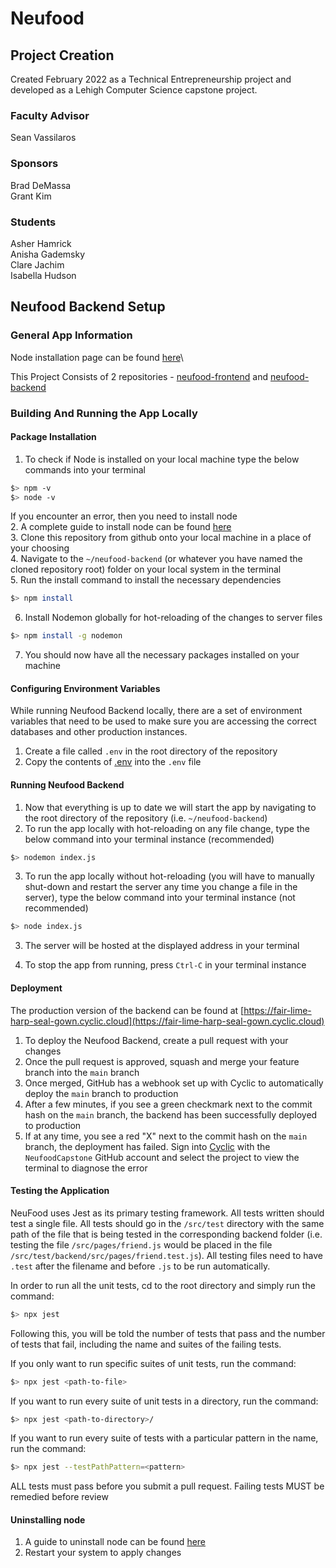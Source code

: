 # Neufood

## Project Creation

Created February 2022 as a Technical Entrepreneurship project and developed as a Lehigh Computer Science capstone project.

### Faculty Advisor

Sean Vassilaros

### Sponsors

Brad DeMassa\
Grant Kim

### Students

Asher Hamrick\
Anisha Gademsky\
Clare Jachim\
Isabella Hudson

## Neufood Backend Setup

### General App Information

Node installation page can be found [here](https://nodejs.org/en/download/)\

This Project Consists of 2 repositories - [neufood-frontend](https://github.com/NeufoodCapstone/neufood-frontend) and [neufood-backend](https://github.com/NeufoodCapstone/neufood-backend)

### Building And Running the App Locally

#### Package Installation

1. To check if Node is installed on your local machine type the below commands into your terminal

```bash
$> npm -v
$> node -v
```

If you encounter an error, then you need to install node\
2. A complete guide to install node can be found [here](https://dev.to/klvncruger/how-to-install-and-check-if-node-npm-on-windows-3ho1)\
3. Clone this repository from github onto your local machine in a place of your choosing\
4. Navigate to the `~/neufood-backend` (or whatever you have named the cloned repository root) folder on your local system in the terminal\
5. Run the install command to install the necessary dependencies

```bash
$> npm install
```

6. Install Nodemon globally for hot-reloading of the changes to server files

```bash
$> npm install -g nodemon
```

7. You should now have all the necessary packages installed on your machine

#### Configuring Environment Variables

While running Neufood Backend locally, there are a set of environment variables that need to be used to make sure you are accessing the correct databases and other production instances.

1. Create a file called `.env` in the root directory of the repository
2. Copy the contents of [.env](https://docs.google.com/document/d/1HJmWSOsIh1xVDVxbja58afgPjwkw71O4Wsyq0ARcpV4/edit) into the `.env` file

#### Running Neufood Backend

1. Now that everything is up to date we will start the app by navigating to the root directory of the repository (i.e. `~/neufood-backend`)
2. To run the app locally with hot-reloading on any file change, type the below command into your terminal instance (recommended)

```bash
$> nodemon index.js
```

3. To run the app locally without hot-reloading (you will have to manually shut-down and restart the server any time you change a file in the server), type the below command into your terminal instance (not recommended)

```bash
$> node index.js
```

3. The server will be hosted at the displayed address in your terminal

4. To stop the app from running, press `Ctrl-C` in your terminal instance

#### Deployment

The production version of the backend can be found at [https://fair-lime-harp-seal-gown.cyclic.cloud](https://fair-lime-harp-seal-gown.cyclic.cloud)

1. To deploy the Neufood Backend, create a pull request with your changes
2. Once the pull request is approved, squash and merge your feature branch into the `main` branch
3. Once merged, GitHub has a webhook set up with Cyclic to automatically deploy the `main` branch to production
4. After a few minutes, if you see a green checkmark next to the commit hash on the `main` branch, the backend has been successfully deployed to production
5. If at any time, you see a red "X" next to the commit hash on the `main` branch, the deployment has failed. Sign into [Cyclic](https://www.cyclic.sh/) with the `NeufoodCapstone` GitHub account and select the project to view the terminal to diagnose the error

#### Testing the Application

NeuFood uses Jest as its primary testing framework. All tests written should test a single file.
All tests should go in the `/src/test` directory with the same path of the file that is being
tested in the corresponding backend folder
(i.e. testing the file `/src/pages/friend.js` would be placed in the file
`/src/test/backend/src/pages/friend.test.js`). All testing files need to have `.test` after
the filename and before `.js` to be run automatically.

In order to run all the unit tests, cd to the root directory and simply run the command:

```bash
$> npx jest
```

Following this, you will be told the number of tests that pass and the number of tests that fail,
including the name and suites of the failing tests.

If you only want to run specific suites of unit tests, run the command:

```bash
$> npx jest <path-to-file>
```

If you want to run every suite of unit tests in a directory, run the command:

```bash
$> npx jest <path-to-directory>/
```

If you want to run every suite of tests with a particular pattern in the name, run the command:

```bash
$> npx jest --testPathPattern=<pattern>
```

ALL tests must pass before you submit a pull request. Failing tests MUST be remedied before review

#### Uninstalling node

1. A guide to uninstall node can be found [here](https://reactgo.com/uninstall-node-npm-from-windows/)
2. Restart your system to apply changes
